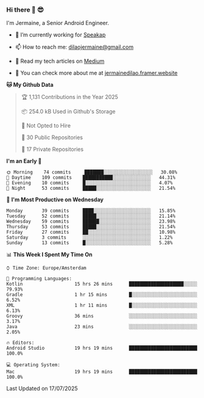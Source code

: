 ### Hi there 👋 😎
I'm Jermaine, a Senior Android Engineer.

- 🔭 I’m currently working for [Speakap](https://www.speakap.com/)

- 📫 How to reach me: dilaojermaine@gmail.com

- 📖 Read my tech articles on [Medium](https://jermainedilao.medium.com/)

- 👀 You can check more about me at [jermainedilao.framer.website](https://jermainedilao.framer.website)

<!--
**jermainedilao/jermainedilao** is a ✨ _special_ ✨ repository because its `README.md` (this file) appears on your GitHub profile.

Here are some ideas to get you started:

- 🔭 I’m currently working on ...
- 🌱 I’m currently learning ...
- 👯 I’m looking to collaborate on ...
- 🤔 I’m looking for help with ...
- 💬 Ask me about ...
- 📫 How to reach me: ...
- 😄 Pronouns: ...
- ⚡ Fun fact: ...
-->

<!--START_SECTION:waka-->
**🐱 My Github Data** 

> 🏆 1,131 Contributions in the Year 2025
 > 
> 📦 254.0 kB Used in Github's Storage 
 > 
> 🚫 Not Opted to Hire
 > 
> 📜 30 Public Repositories 
 > 
> 🔑 17 Private Repositories  
 > 
**I'm an Early 🐤** 

```text
🌞 Morning    74 commits     ███████░░░░░░░░░░░░░░░░░░   30.08% 
🌆 Daytime    109 commits    ███████████░░░░░░░░░░░░░░   44.31% 
🌃 Evening    10 commits     █░░░░░░░░░░░░░░░░░░░░░░░░   4.07% 
🌙 Night      53 commits     █████░░░░░░░░░░░░░░░░░░░░   21.54%

```
📅 **I'm Most Productive on Wednesday** 

```text
Monday       39 commits     ████░░░░░░░░░░░░░░░░░░░░░   15.85% 
Tuesday      52 commits     █████░░░░░░░░░░░░░░░░░░░░   21.14% 
Wednesday    59 commits     ██████░░░░░░░░░░░░░░░░░░░   23.98% 
Thursday     53 commits     █████░░░░░░░░░░░░░░░░░░░░   21.54% 
Friday       27 commits     ██░░░░░░░░░░░░░░░░░░░░░░░   10.98% 
Saturday     3 commits      ░░░░░░░░░░░░░░░░░░░░░░░░░   1.22% 
Sunday       13 commits     █░░░░░░░░░░░░░░░░░░░░░░░░   5.28%

```


📊 **This Week I Spent My Time On** 

```text
⌚︎ Time Zone: Europe/Amsterdam

💬 Programming Languages: 
Kotlin                   15 hrs 26 mins      ████████████████████░░░░░   79.93% 
Gradle                   1 hr 15 mins        █░░░░░░░░░░░░░░░░░░░░░░░░   6.52% 
XML                      1 hr 11 mins        █░░░░░░░░░░░░░░░░░░░░░░░░   6.13% 
Groovy                   36 mins             ░░░░░░░░░░░░░░░░░░░░░░░░░   3.17% 
Java                     23 mins             ░░░░░░░░░░░░░░░░░░░░░░░░░   2.05%

🔥 Editors: 
Android Studio           19 hrs 19 mins      █████████████████████████   100.0%

💻 Operating System: 
Mac                      19 hrs 19 mins      █████████████████████████   100.0%

```


 Last Updated on 17/07/2025
<!--END_SECTION:waka-->
